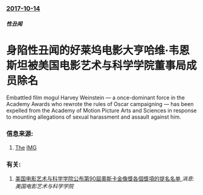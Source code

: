 ### [2017-10-14](/news/2017/10/14/index.md)

##### 性丑闻
# 身陷性丑闻的好莱坞电影大亨哈维·韦恩斯坦被美国电影艺术与科学学院董事局成员除名 

Embattled film mogul Harvey Weinstein — a once-dominant force in the Academy Awards who rewrote the rules of Oscar campaigning — has been expelled from the Academy of Motion Picture Arts and Sciences in response to mounting allegations of sexual harassment and assault against him. 


### 信息来源:

1. [The](http://www.latimes.com/entertainment/movies/la-et-mn-harvey-weinstein-film-academy-20171014-story.html) [IMG](https://ca-times.brightspotcdn.com/dims4/default/27c64ea/2147483647/strip/true/crop/900x473+0+17/resize/1200x630!/quality/90/?url=https%3A%2F%2Fcalifornia-times-brightspot.s3.amazonaws.com%2F42%2Fee%2F1d13a32a49c1a9862bc9c28dc3c8%2Fla-1507857321-m19myp5243-snap-image)

### 有关:

1. [美国电影艺术与科学学院公布第90屆奧斯卡金像獎各個獎項的提名名单 ](/zh/news/2018/01/23/美国电影艺术与科学学院公布第90屆奧斯卡金像獎各個獎項的提名名单.md) _消息: 美国电影艺术与科学学院_
